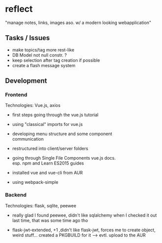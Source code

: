 # reflect

"manage notes, links, images aso. w/ a modern looking webapplication"


## Tasks / Issues

- make topics/tag more rest-like
- DB Model not null constr. ?
- keep selection after tag creation if possible
- create a flash message system

## Development

### Frontend

Technologies: Vue.js, axios

- first steps going through the vue.js tutorial
- using "classical" imports for vue.js
- developing menu structure and some component  
  communication

- restructured into client/server folders
- going through Single File Components vue.js docs.  
  esp. npm and Learn ES2015 guides

- installed vue and vue-cli from AUR
- using webpack-simple

### Backend

Technologies: flask, sqlite, peewee

- really glad I found peewee, didn't like sqlalchemy when I checked it out last time, that was some time ago tho

- flask-jwt-extended, +1 ,didn't like flask-jwt, forces me to create object, weird stuff...
created a PKGBUILD for it --> evtl. upload to the AUR
